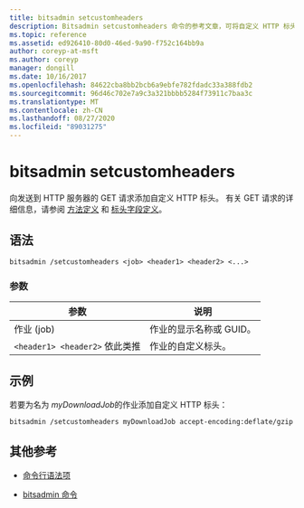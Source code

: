 ```yaml
---
title: bitsadmin setcustomheaders
description: Bitsadmin setcustomheaders 命令的参考文章，可将自定义 HTTP 标头添加到 GET 请求。
ms.topic: reference
ms.assetid: ed926410-80d0-46ed-9a90-f752c164bb9a
author: coreyp-at-msft
ms.author: coreyp
manager: dongill
ms.date: 10/16/2017
ms.openlocfilehash: 84622cba8bb2bcb6a9ebfe782fdadc33a388fdb2
ms.sourcegitcommit: 96d46c702e7a9c3a321bbbb5284f73911c7baa3c
ms.translationtype: MT
ms.contentlocale: zh-CN
ms.lasthandoff: 08/27/2020
ms.locfileid: "89031275"
---
```

# <a name="bitsadmin-setcustomheaders"></a>bitsadmin setcustomheaders

向发送到 HTTP 服务器的 GET 请求添加自定义 HTTP 标头。 有关 GET 请求的详细信息，请参阅 [方法定义](https://www.w3.org/Protocols/rfc2616/rfc2616-sec9.html#sec9.3) 和 [标头字段定义](https://www.w3.org/Protocols/rfc2616/rfc2616-sec14.html)。

## <a name="syntax"></a>语法

```
bitsadmin /setcustomheaders <job> <header1> <header2> <...>
```

### <a name="parameters"></a>参数

| 参数 | 说明 |
| --------- | ----------- |
| 作业 (job) | 作业的显示名称或 GUID。 |
| `<header1> <header2>` 依此类推 | 作业的自定义标头。 |

## <a name="examples"></a>示例

若要为名为 *myDownloadJob*的作业添加自定义 HTTP 标头：

```
bitsadmin /setcustomheaders myDownloadJob accept-encoding:deflate/gzip
```

## <a name="additional-references"></a>其他参考

- [命令行语法项](command-line-syntax-key.md)

- [bitsadmin 命令](bitsadmin.md)

